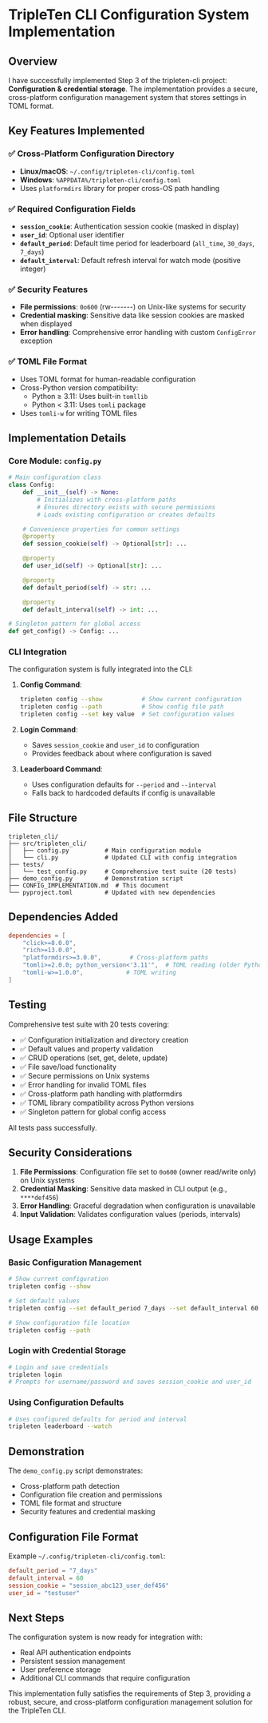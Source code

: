 # TripleTen CLI Configuration System Implementation

## Overview

I have successfully implemented Step 3 of the tripleten-cli project: **Configuration & credential storage**. The implementation provides a secure, cross-platform configuration management system that stores settings in TOML format.

## Key Features Implemented

### ✅ Cross-Platform Configuration Directory
- **Linux/macOS**: `~/.config/tripleten-cli/config.toml`
- **Windows**: `%APPDATA%/tripleten-cli/config.toml`
- Uses `platformdirs` library for proper cross-OS path handling

### ✅ Required Configuration Fields
- **`session_cookie`**: Authentication session cookie (masked in display)
- **`user_id`**: Optional user identifier
- **`default_period`**: Default time period for leaderboard (`all_time`, `30_days`, `7_days`)
- **`default_interval`**: Default refresh interval for watch mode (positive integer)

### ✅ Security Features
- **File permissions**: `0o600` (rw-------) on Unix-like systems for security
- **Credential masking**: Sensitive data like session cookies are masked when displayed
- **Error handling**: Comprehensive error handling with custom `ConfigError` exception

### ✅ TOML File Format
- Uses TOML format for human-readable configuration
- Cross-Python version compatibility:
  - Python ≥ 3.11: Uses built-in `tomllib`
  - Python < 3.11: Uses `tomli` package
- Uses `tomli-w` for writing TOML files

## Implementation Details

### Core Module: `config.py`

```python
# Main configuration class
class Config:
    def __init__(self) -> None:
        # Initializes with cross-platform paths
        # Ensures directory exists with secure permissions
        # Loads existing configuration or creates defaults

    # Convenience properties for common settings
    @property
    def session_cookie(self) -> Optional[str]: ...

    @property
    def user_id(self) -> Optional[str]: ...

    @property
    def default_period(self) -> str: ...

    @property
    def default_interval(self) -> int: ...

# Singleton pattern for global access
def get_config() -> Config: ...
```

### CLI Integration

The configuration system is fully integrated into the CLI:

1. **Config Command**:
   ```bash
   tripleten config --show           # Show current configuration
   tripleten config --path           # Show config file path
   tripleten config --set key value  # Set configuration values
   ```

2. **Login Command**:
   - Saves `session_cookie` and `user_id` to configuration
   - Provides feedback about where configuration is saved

3. **Leaderboard Command**:
   - Uses configuration defaults for `--period` and `--interval`
   - Falls back to hardcoded defaults if config is unavailable

## File Structure

```
tripleten_cli/
├── src/tripleten_cli/
│   ├── config.py          # Main configuration module
│   └── cli.py             # Updated CLI with config integration
├── tests/
│   └── test_config.py     # Comprehensive test suite (20 tests)
├── demo_config.py         # Demonstration script
├── CONFIG_IMPLEMENTATION.md  # This document
└── pyproject.toml         # Updated with new dependencies
```

## Dependencies Added

```toml
dependencies = [
    "click>=8.0.0",
    "rich>=13.0.0",
    "platformdirs>=3.0.0",        # Cross-platform paths
    "tomli>=2.0.0; python_version<'3.11'",  # TOML reading (older Python)
    "tomli-w>=1.0.0",            # TOML writing
]
```

## Testing

Comprehensive test suite with 20 tests covering:
- ✅ Configuration initialization and directory creation
- ✅ Default values and property validation
- ✅ CRUD operations (set, get, delete, update)
- ✅ File save/load functionality
- ✅ Secure permissions on Unix systems
- ✅ Error handling for invalid TOML files
- ✅ Cross-platform path handling with platformdirs
- ✅ TOML library compatibility across Python versions
- ✅ Singleton pattern for global config access

All tests pass successfully.

## Security Considerations

1. **File Permissions**: Configuration file set to `0o600` (owner read/write only) on Unix systems
2. **Credential Masking**: Sensitive data masked in CLI output (e.g., `****def456`)
3. **Error Handling**: Graceful degradation when configuration is unavailable
4. **Input Validation**: Validates configuration values (periods, intervals)

## Usage Examples

### Basic Configuration Management
```bash
# Show current configuration
tripleten config --show

# Set default values
tripleten config --set default_period 7_days --set default_interval 60

# Show configuration file location
tripleten config --path
```

### Login with Credential Storage
```bash
# Login and save credentials
tripleten login
# Prompts for username/password and saves session_cookie and user_id
```

### Using Configuration Defaults
```bash
# Uses configured defaults for period and interval
tripleten leaderboard --watch
```

## Demonstration

The `demo_config.py` script demonstrates:
- Cross-platform path detection
- Configuration file creation and permissions
- TOML file format and structure
- Security features and credential masking

## Configuration File Format

Example `~/.config/tripleten-cli/config.toml`:
```toml
default_period = "7_days"
default_interval = 60
session_cookie = "session_abc123_user_def456"
user_id = "testuser"
```

## Next Steps

The configuration system is now ready for integration with:
- Real API authentication endpoints
- Persistent session management
- User preference storage
- Additional CLI commands that require configuration

This implementation fully satisfies the requirements of Step 3, providing a robust, secure, and cross-platform configuration management solution for the TripleTen CLI.
